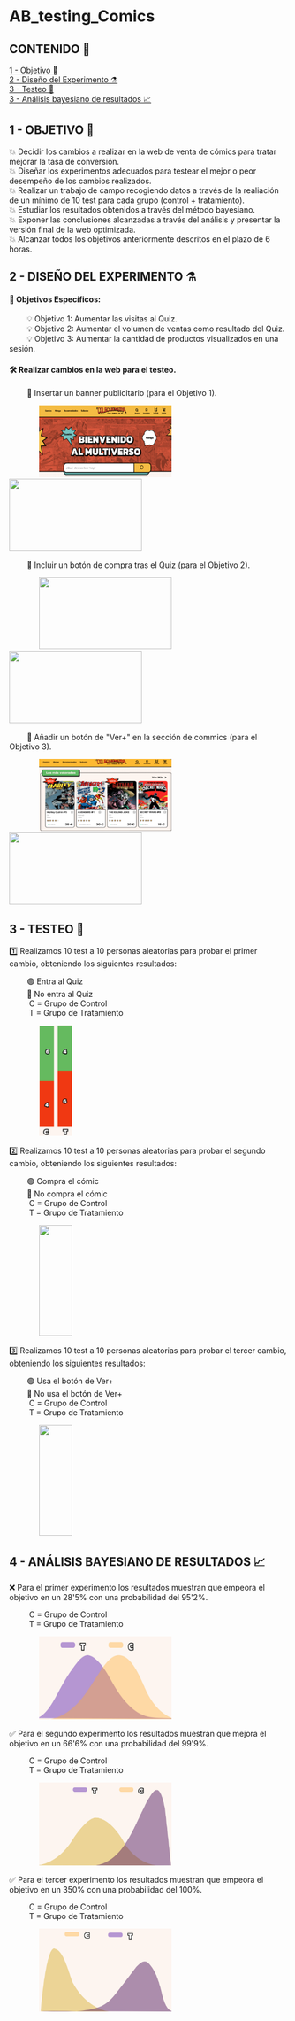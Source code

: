 # AB_testing_Comics
## CONTENIDO 📑
[1 - Objetivo 🎯](#O)<br />
[2 - Diseño del Experimento ⚗️](#DE) <br />
[3 - Testeo 🔎](#TE) <br />
[3 - Análisis bayesiano de resultados 📈](#BY) <br />
 
## 1 - OBJETIVO 🎯<a name="O"/>   
💥 Decidir los cambios a realizar en la web de venta de cómics para tratar mejorar la tasa de conversión. <br />
💥 Diseñar los experimentos adecuados para testear el mejor o peor desempeño de los cambios realizados. <br />
💥 Realizar un trabajo de campo recogiendo datos a través de la realiación de un mínimo de 10 test para cada grupo (control + tratamiento). <br />
💥 Estudiar los resultados obtenidos a través del método bayesiano. <br />
💥 Exponer las conclusiones alcanzadas a través del análisis y presentar la versión final de la web optimizada. <br />
💥 Alcanzar todos los objetivos anteriormente descritos en el plazo de 6 horas. <br />

## 2 - DISEÑO DEL EXPERIMENTO ⚗️ <a name="DE"/> 
#### 🥅 Objetivos Específicos: <br />
&emsp; &emsp;💡 Objetivo 1: Aumentar las visitas al Quiz. <br />
&emsp; &emsp;💡 Objetivo 2: Aumentar el volumen de ventas como resultado del Quiz. <br />
&emsp; &emsp;💡 Objetivo 3: Aumentar la cantidad de productos visualizados en una sesión. <br />

#### 🛠️ Realizar cambios en la web para el testeo.
&emsp; &emsp;🧩 Insertar un banner publicitario (para el Objetivo 1). <br />

&emsp; &emsp; &emsp; <img src="https://github.com/AdrianCiges/AB_testing_Comics/blob/main/img/version_inicial.png" width="240" height="130">
<img src="https://github.com/AdrianCiges/AB_testing_Comics/blob/main/img/versi%C3%B3n_1.png" width="240" height="130">

&emsp; &emsp;🧩 Incluir un botón de compra tras el Quiz (para el Objetivo 2). <br />

&emsp; &emsp; &emsp; <img src="https://github.com/AdrianCiges/AB_testing_Comics/blob/main/img/versi%C3%B3n_inicial_compra.png" width="240" height="130">
<img src="https://github.com/AdrianCiges/AB_testing_Comics/blob/main/img/versi%C3%B3n_2.png" width="240" height="130">

&emsp; &emsp;🧩 Añadir un botón de "Ver+" en la sección de commics (para el Objetivo 3). <br />

&emsp; &emsp; &emsp; <img src="https://github.com/AdrianCiges/AB_testing_Comics/blob/main/img/version_inicial_comics.png" width="240" height="130">
<img src="https://github.com/AdrianCiges/AB_testing_Comics/blob/main/img/versi%C3%B3n_3.png" width="240" height="130">

## 3 - TESTEO 🔎 <a name="TE"/> 
1️⃣ Realizamos 10 test a 10 personas aleatorias para probar el primer cambio, obteniendo los siguientes resultados: <br />

&emsp; &emsp;🟢 Entra al Quiz <br />
&emsp; &emsp;🔴 No entra al Quiz <br />
&emsp; &emsp; C = Grupo de Control <br />
&emsp; &emsp; T = Grupo de Tratamiento <br />

&emsp; &emsp; &emsp; <img src="https://github.com/AdrianCiges/AB_testing_Comics/blob/main/img/resultados_test1.png" width="60" height="200"> <br />

2️⃣ Realizamos 10 test a 10 personas aleatorias para probar el segundo cambio, obteniendo los siguientes resultados: <br />

&emsp; &emsp;🟢 Compra el cómic <br />
&emsp; &emsp;🔴 No compra el cómic <br />
&emsp; &emsp; C = Grupo de Control <br />
&emsp; &emsp; T = Grupo de Tratamiento <br />

&emsp; &emsp; &emsp; <img src="https://user-images.githubusercontent.com/109532909/204788057-6480f2b1-7779-489e-888f-a625c155b580.png" width="60" height="200"> <br />

3️⃣ Realizamos 10 test a 10 personas aleatorias para probar el tercer cambio, obteniendo los siguientes resultados: <br />

&emsp; &emsp;🟢 Usa el botón de Ver+ <br />
&emsp; &emsp;🔴 No usa el botón de Ver+ <br />
&emsp; &emsp; C = Grupo de Control <br />
&emsp; &emsp; T = Grupo de Tratamiento <br />

&emsp; &emsp; &emsp; <img src="https://user-images.githubusercontent.com/109532909/204788748-5a3f0082-c2fb-4668-a1ea-2a76858ae2b4.png" width="60" height="200"> <br />

## 4 - ANÁLISIS BAYESIANO DE RESULTADOS 📈 <a name="BY"/> 
❌ Para el primer experimento los resultados muestran que empeora el objetivo en un 28'5% con una probabilidad del 95'2%. <br />

&emsp; &emsp; C = Grupo de Control <br />
&emsp; &emsp; T = Grupo de Tratamiento <br />

&emsp; &emsp; &emsp; <img src="https://github.com/AdrianCiges/AB_testing_Comics/blob/main/img/campanas_test1.png" width="240" height="150"> <br />

✅ Para el segundo experimento los resultados muestran que mejora el objetivo en un 66'6% con una probabilidad del 99'9%. <br />

&emsp; &emsp; C = Grupo de Control <br />
&emsp; &emsp; T = Grupo de Tratamiento <br />

&emsp; &emsp; &emsp; <img src="https://github.com/AdrianCiges/AB_testing_Comics/blob/main/img/campanas_test2.png" width="240" height="150"> <br />

✅ Para el tercer experimento los resultados muestran que empeora el objetivo en un 350% con una probabilidad del 100%. <br />

&emsp; &emsp; C = Grupo de Control <br />
&emsp; &emsp; T = Grupo de Tratamiento <br />

&emsp; &emsp; &emsp; <img src="https://github.com/AdrianCiges/AB_testing_Comics/blob/main/img/campanas_test3.png" width="240" height="150"> <br />

